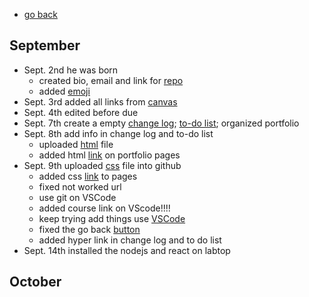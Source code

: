 - [go back](https://boyuan1228.github.io/)
## September

  - Sept. 2nd he was born
    - created bio, email and link for [repo](https://github.com/boyuan1228/boyuan1228.github.io/blob/main/README.md)
    - added [emoji](https://github.com/ikatyang/emoji-cheat-sheet/blob/master/README.md)
  - Sept. 3rd added all links from [canvas](https://udel.instructure.com/courses/1601987/pages/portfolio-description?module_item_id=21557713)
  - Sept. 4th edited before due
  - Sept. 7th create a empty [change log](https://github.com/boyuan1228/boyuan1228.github.io/blob/main/Required%20New%20Sections/Change%20Log.md); [to-do list](https://github.com/boyuan1228/boyuan1228.github.io/blob/main/Required%20New%20Sections/To%20Do.md); organized portfolio
  - Sept. 8th add info in change log and to-do list
    - uploaded [html](https://github.com/boyuan1228/boyuan1228.github.io/blob/main/Required%20New%20Sections/To%20Do.md) file
    - added html [link](https://boyuan1228.github.io/Knowledge%26Achievements/boyuanpages.html) on portfolio pages
  - Sept. 9th uploaded [css](https://github.com/boyuan1228/boyuan1228.github.io/blob/main/Knowledge%26Achievements/csspages.html) file into github
    - added css [link](https://boyuan1228.github.io/Knowledge%26Achievements/csspages.html) to pages
    - fixed not worked url
    - use git on VSCode
    - added course link on VScode!!!!
    - keep trying add things use [VSCode](https://github.com/boyuan1228/boyuan1228.github.io/blob/main/Required%20New%20Sections/vscode.jpg)
    - fixed the go back [button](https://boyuan1228.github.io/)
    - added hyper link in change log and to do list
  - Sept. 14th installed the nodejs and react on labtop


## October
